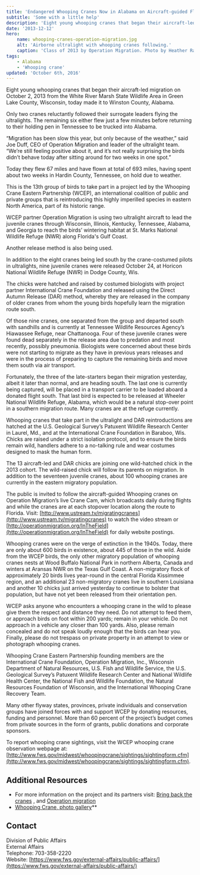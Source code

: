 ```yaml
---
title: 'Endangered Whooping Cranes Now in Alabama on Aircraft-guided Flight to Florida'
subtitle: 'Some with a little help'
description: 'Eight young whooping cranes that began their aircraft-led migration on October 2, 2013 from the White River Marsh State Wildlife Area in Green Lake County, Wisconsin, today made it to Winston County, Alabama.'
date: '2013-12-12'
hero:
    name: whooping-cranes-operation-migration.jpg
    alt: 'Airborne ultralight with whooping cranes following.'
    caption: 'Class of 2013 by Operation Migration. Photo by Heather Ray, Operation Migration.'
tags:
    - Alabama
    - 'Whooping crane'
updated: 'October 6th, 2016'
---
```


Eight young whooping cranes that began their aircraft-led migration on October 2, 2013 from the White River Marsh State Wildlife Area in Green Lake County, Wisconsin, today made it to Winston County, Alabama.

Only two cranes reluctantly followed their surrogate leaders flying the ultralights. The remaining six either flew just a few minutes before returning to their holding pen in Tennessee to be trucked into Alabama.

“Migration has been slow this year, but only because of the weather,” said Joe Duff, CEO of Operation Migration and leader of the ultralight team. “We’re still feeling positive about it, and it’s not really surprising the birds didn’t behave today after sitting around for two weeks in one spot.”

Today they flew 67 miles and have flown at total of 693 miles, having spent about two weeks in Hardin County, Tennessee, on hold due to weather.

This is the 13th group of birds to take part in a project led by the Whooping Crane Eastern Partnership (WCEP), an international coalition of public and private groups that is reintroducing this highly imperilled species in eastern North America, part of its historic range.

WCEP partner Operation Migration is using two ultralight aircraft to lead the juvenile cranes through Wisconsin, Illinois, Kentucky, Tennessee, Alabama, and Georgia to reach the birds’ wintering habitat at St. Marks National Wildlife Refuge (NWR) along Florida's Gulf Coast.

Another release method is also being used.

In addition to the eight cranes being led south by the crane-costumed pilots in ultralights, nine juvenile cranes were released October 24, at Horicon National Wildlife Refuge (NWR) in Dodge County, Wis.

The chicks were hatched and raised by costumed biologists with project partner International Crane Foundation and released using the Direct Autumn Release (DAR) method, whereby they are released in the company of older cranes from whom the young birds hopefully learn the migration route south.

Of those nine cranes, one separated from the group and departed south with sandhills and is currently at Tennessee Wildlife Resources Agency’s Hiawassee Refuge, near Chattanooga. Four of these juvenile cranes were found dead separately in the release area due to predation and most recently, possibly pneumonia. Biologists were concerned about these birds were not starting to migrate as they have in previous years releases and were in the process of preparing to capture the remaining birds and move them south via air transport.

Fortunately, the three of the late-starters began their migration yesterday, albeit it later than normal, and are heading south. The last one is currently being captured, will be placed in a transport carrier to be loaded aboard a donated flight south. That last bird is expected to be released at Wheeler National Wildlife Refuge, Alabama, which would be a natural stop-over point in a southern migration route. Many cranes are at the refuge currently.

Whooping cranes that take part in the ultralight and DAR reintroductions are hatched at the U.S. Geological Survey’s Patuxent Wildlife Research Center in Laurel, Md., and at the International Crane Foundation in Baraboo, Wis. Chicks are raised under a strict isolation protocol, and to ensure the birds remain wild, handlers adhere to a no-talking rule and wear costumes designed to mask the human form.

The 13 aircraft-led and DAR chicks are joining one wild-hatched chick in the 2013 cohort. The wild-raised chick will follow its parents on migration. In addition to the seventeen juvenile cranes, about 100 whooping cranes are currently in the eastern migratory population.

The public is invited to follow the aircraft-guided Whooping cranes on Operation Migration’s live Crane Cam, which broadcasts daily during flights and while the cranes are at each stopover location along the route to Florida. Visit: [http://www.ustream.tv/migratingcranes](http://www.ustream.tv/migratingcranes) to watch the video stream or [http://operationmigration.org/InTheField](http://operationmigration.org/InTheField) for daily website postings.

Whooping cranes were on the verge of extinction in the 1940s. Today, there are only about 600 birds in existence, about 445 of those in the wild. Aside from the WCEP birds, the only other migratory population of whooping cranes nests at Wood Buffalo National Park in northern Alberta, Canada and winters at Aransas NWR on the Texas Gulf Coast. A non-migratory flock of approximately 20 birds lives year-round in the central Florida Kissimmee region, and an additional 23 non-migratory cranes live in southern Louisiana and another 10 chicks just arrived yesterday to continue to bolster that population, but have not yet been released from their orientation pen.

WCEP asks anyone who encounters a whooping crane in the wild to please give them the respect and distance they need. Do not attempt to feed them, or approach birds on foot within 200 yards; remain in your vehicle. Do not approach in a vehicle any closer than 100 yards. Also, please remain concealed and do not speak loudly enough that the birds can hear you. Finally, please do not trespass on private property in an attempt to view or photograph whooping cranes.

Whooping Crane Eastern Partnership founding members are the International Crane Foundation, Operation Migration, Inc., Wisconsin Department of Natural Resources, U.S. Fish and Wildlife Service, the U.S. Geological Survey’s Patuxent Wildlife Research Center and National Wildlife Health Center, the National Fish and Wildlife Foundation, the Natural Resources Foundation of Wisconsin, and the International Whooping Crane Recovery Team.

Many other flyway states, provinces, private individuals and conservation groups have joined forces with and support WCEP by donating resources, funding and personnel. More than 60 percent of the project’s budget comes from private sources in the form of grants, public donations and corporate sponsors.

To report whooping crane sightings, visit the WCEP whooping crane observation webpage at: [http://www.fws.gov/midwest/whoopingcrane/sightings/sightingform.cfm](http://www.fws.gov/midwest/whoopingcrane/sightings/sightingform.cfm).

## Additional Resources

- For more information on the project and its partners visit: [Bring back the cranes](http://www.bringbackthecranes.org/) , and [Operation migration](http://operationmigration.org/InTheField/)
- [Whooping Crane, photo gallery](http://www.flickr.com/photos/usfwssoutheast/10961767675/)**

## Contact

Division of Public Affairs  
External Affairs  
Telephone: 703-358-2220  
Website: [https://www.fws.gov/external-affairs/public-affairs/](https://www.fws.gov/external-affairs/public-affairs/)
